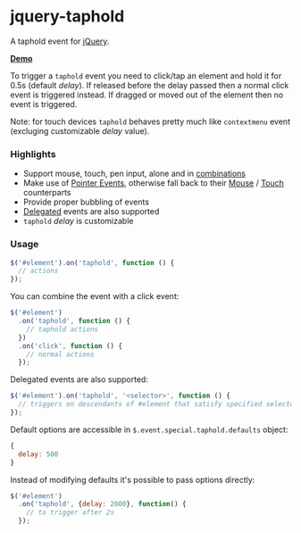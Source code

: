 # jquery-taphold

A taphold event for [jQuery](https://jquery.com/).

[**Demo**](https://raw.githack.com/IITC-CE/jquery-taphold/master/demo.html)

To trigger a `taphold` event you need to click/tap an element and hold it for 0.5s (default <var>delay</var>).
If released before the delay passed then a normal click event is triggered instead.
If dragged or moved out of the element then no event is triggered.

Note: for touch devices `taphold` behaves pretty much like `contextmenu` event
(excluging customizable <var>delay</var> value).


### Highlights

- Support mouse, touch, pen input, alone and in [combinations]
- Make use of [Pointer Events], otherwise fall back to their [Mouse] / [Touch] counterparts
- Provide proper bubbling of events
- [Delegated] events are also supported
- `taphold` <var>delay</var> is customizable


[combinations]: https://www.html5rocks.com/en/mobile/touchandmouse/#toc-mostimp
[Pointer Events]: https://www.w3.org/TR/pointerevents2/
[Mouse]: https://developer.mozilla.org/en-US/docs/Web/API/MouseEvent#Specifications
[Touch]: https://www.w3.org/TR/touch-events/
[Delegated]: https://learn.jquery.com/events/event-delegation/


### Usage

```js
$('#element').on('taphold', function () {
  // actions
});
```

You can combine the event with a click event:

```js
$('#element')
  .on('taphold', function () {
    // taphold actions
  })
  .on('click', function () {
    // normal actions
  });
```

Delegated events are also supported:

```js
$('#element').on('taphold', '<selector>', function () {
  // triggers on descendants of #element that satisfy specified selector
});
```

Default options are accessible in `$.event.special.taphold.defaults` object:

```js
{
  delay: 500
}
```

Instead of modifying defaults it's possible to pass options directly:

```js
$('#element')
  .on('taphold', {delay: 2000}, function() {
    // to trigger after 2s
  });
```
